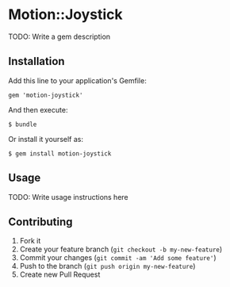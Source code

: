 # Motion::Joystick

TODO: Write a gem description

## Installation

Add this line to your application's Gemfile:

    gem 'motion-joystick'

And then execute:

    $ bundle

Or install it yourself as:

    $ gem install motion-joystick

## Usage

TODO: Write usage instructions here

## Contributing

1. Fork it
2. Create your feature branch (`git checkout -b my-new-feature`)
3. Commit your changes (`git commit -am 'Add some feature'`)
4. Push to the branch (`git push origin my-new-feature`)
5. Create new Pull Request

